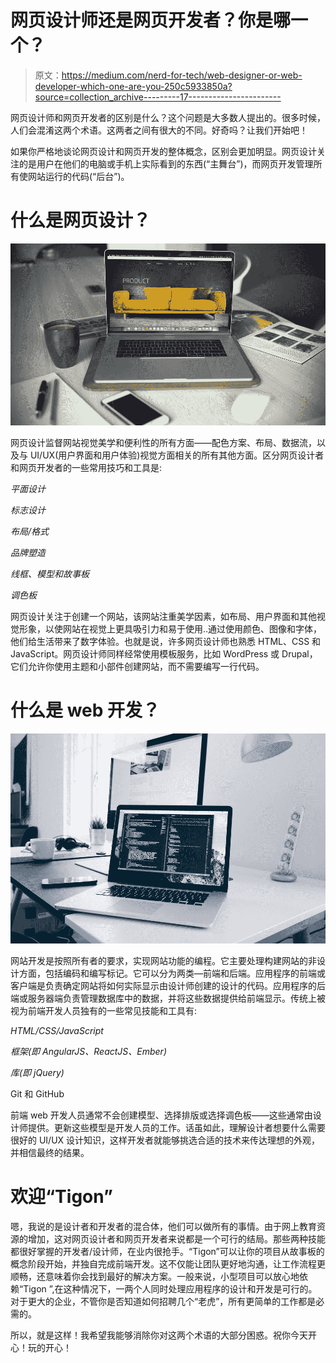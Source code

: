 # 网页设计师还是网页开发者？你是哪一个？

> 原文：<https://medium.com/nerd-for-tech/web-designer-or-web-developer-which-one-are-you-250c5933850a?source=collection_archive---------17----------------------->

网页设计师和网页开发者的区别是什么？这个问题是大多数人提出的。很多时候，人们会混淆这两个术语。这两者之间有很大的不同。好奇吗？让我们开始吧！

如果你严格地谈论网页设计和网页开发的整体概念，区别会更加明显。网页设计关注的是用户在他们的电脑或手机上实际看到的东西(“主舞台”)，而网页开发管理所有使网站运行的代码(“后台”)。

# 什么是网页设计？

![](img/5782db72b0bf27b8bbf0b104823725dd.png)

网页设计监督网站视觉美学和便利性的所有方面——配色方案、布局、数据流，以及与 UI/UX(用户界面和用户体验)视觉方面相关的所有其他方面。区分网页设计者和网页开发者的一些常用技巧和工具是:

*平面设计*

*标志设计*

*布局/格式*

*品牌塑造*

*线框、模型和故事板*

*调色板*

网页设计关注于创建一个网站，该网站注重美学因素，如布局、用户界面和其他视觉形象，以使网站在视觉上更具吸引力和易于使用..通过使用颜色、图像和字体，他们给生活带来了数字体验。也就是说，许多网页设计师也熟悉 HTML、CSS 和 JavaScript。网页设计师同样经常使用模板服务，比如 WordPress 或 Drupal，它们允许你使用主题和小部件创建网站，而不需要编写一行代码。

# 什么是 web 开发？

![](img/ee3b877375862ccfe15d5cc7c4b5220d.png)

网站开发是按照所有者的要求，实现网站功能的编程。它主要处理构建网站的非设计方面，包括编码和编写标记。它可以分为两类—前端和后端。应用程序的前端或客户端是负责确定网站将如何实际显示由设计师创建的设计的代码。应用程序的后端或服务器端负责管理数据库中的数据，并将这些数据提供给前端显示。传统上被视为前端开发人员独有的一些常见技能和工具有:

*HTML/CSS/JavaScript*

*框架(即 AngularJS、ReactJS、Ember)*

*库(即 jQuery)*

Git 和 GitHub

前端 web 开发人员通常不会创建模型、选择排版或选择调色板——这些通常由设计师提供。更新这些模型是开发人员的工作。话虽如此，理解设计者想要什么需要很好的 UI/UX 设计知识，这样开发者就能够挑选合适的技术来传达理想的外观，并相信最终的结果。

# 欢迎“Tigon”

嗯，我说的是设计者和开发者的混合体，他们可以做所有的事情。由于网上教育资源的增加，这对网页设计者和网页开发者来说都是一个可行的结局。那些两种技能都很好掌握的开发者/设计师，在业内很抢手。“Tigon”可以让你的项目从故事板的概念阶段开始，并独自完成前端开发。这不仅能让团队更好地沟通，让工作流程更顺畅，还意味着你会找到最好的解决方案。一般来说，小型项目可以放心地依赖“Tigon ”,在这种情况下，一两个人同时处理应用程序的设计和开发是可行的。对于更大的企业，不管你是否知道如何招聘几个“老虎”，所有更简单的工作都是必需的。

所以，就是这样！我希望我能够消除你对这两个术语的大部分困惑。祝你今天开心！玩的开心！
